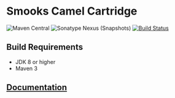 # Smooks Camel Cartridge

![Maven Central](https://img.shields.io/maven-central/v/org.smooks.cartridges/smooks-camel-cartridge)
![Sonatype Nexus (Snapshots)](https://img.shields.io/nexus/s/org.smooks.cartridges/smooks-camel-cartridge?server=https%3A%2F%2Foss.sonatype.org)
[![Build Status](https://travis-ci.org/smooks/smooks-camel-cartridge.svg?branch=master)](https://travis-ci.org/smooks/smooks-camel-cartridge)

## Build Requirements

* JDK 8 or higher
* Maven 3

## [Documentation](https://www.smooks.org/documentation/#camel)
